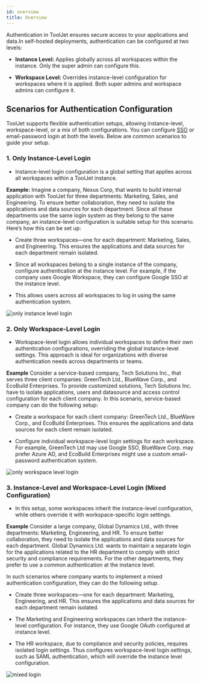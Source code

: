 ```yaml
---
id: overview
title: Overview
---
```


Authentication in ToolJet ensures secure access to your applications and data.In self-hosted deployments, authentication can be configured at two levels:

*   **Instance Level:** Applies globally across all workspaces within the instance. Only the super admin can configure this.
    
*   **Workspace Level:** Overrides instance-level configuration for workspaces where it is applied. Both super admins and workspace admins can configure it.
    

Scenarios for Authentication Configuration
------------------------------------------

ToolJet supports flexible authentication setups, allowing instance-level, workspace-level, or a mix of both configurations. You can configure [SSO](/docs/user-management/sso/overview) or email-password login at both the levels. Below are common scenarios to guide your setup.

### 1\. Only Instance-Level Login

*   Instance-level login configuration is a global setting that applies across all workspaces within a ToolJet instance.
    

**Example:** Imagine a company, Nexus Corp, that wants to build internal application with ToolJet for three departments: Marketing, Sales, and Engineering. To ensure better collaboration, they need to isolate the applications and data sources for each department. Since all these departments use the same login system as they belong to the same company, an instance-level configuration is suitable setup for this scenario. Here’s how this can be set up:

*   Create three workspaces—one for each department: Marketing, Sales, and Engineering. This ensures the applications and data sources for each department remain isolated.
    
*   Since all workspaces belong to a single instance of the company, configure authentication at the instance level. For example, if the company uses Google Workspace, they can configure Google SSO at the instance level.
    
*   This allows users across all workspaces to log in using the same authentication system.


<div style={{textAlign: 'center'}}>
    <img style={{ border:'0', marginBottom:'15px', borderRadius:'5px', boxShadow: '0px 1px 3px rgba(0, 0, 0, 0.2)' }} className="screenshot-full" src="/img/user-management/authentication/selfhosted/scene-1.png" alt="only instance level login" />
</div>


    

### 2\. Only Workspace-Level Login

*   Workspace-level login allows individual workspaces to define their own authentication configurations, overriding the global instance-level settings. This approach is ideal for organizations with diverse authentication needs across departments or teams.
    

**Example** Consider a service-based company, Tech Solutions Inc., that serves three client companies: GreenTech Ltd., BlueWave Corp., and EcoBuild Enterprises. To provide customized solutions, Tech Solutions Inc. have to isolate applications, users and datasource and access control configuration for each client company. In this scenario, service-based company can do the following setup:

*   Create a workspace for each client company: GreenTech Ltd., BlueWave Corp., and EcoBuild Enterprises. This ensures the applications and data sources for each client remain isolated.
    
*   Configure individual workspace-level login settings for each workspace. For example, GreenTech Ltd may use Google SSO, BlueWave Corp. may prefer Azure AD, and EcoBuild Enterprises might use a custom email-password authentication system.

<div style={{textAlign: 'center'}}>
    <img style={{ border:'0', marginBottom:'15px', borderRadius:'5px', boxShadow: '0px 1px 3px rgba(0, 0, 0, 0.2)' }} className="screenshot-full" src="/img/user-management/authentication/selfhosted/scene-2.png" alt="only workspace level login" />
</div>

### 3\. Instance-Level and Workspace-Level Login (Mixed Configuration)

*   In this setup, some workspaces inherit the instance-level configuration, while others override it with workspace-specific login settings.
    

**Example** Consider a large company, Global Dynamics Ltd., with three departments: Marketing, Engineering, and HR. To ensure better collaboration, they need to isolate the applications and data sources for each department. Global Dynamics Ltd. wants to maintain a separate login for the applications related to the HR department to comply with strict security and compliance requirements. For the other departments, they prefer to use a common authentication at the instance level.

In such scenarios where company wants to implement a mixed authentication configuration, they can do the following setup.

*   Create three workspaces—one for each department: Marketing, Engineering, and HR. This ensures the applications and data sources for each department remain isolated.
    
*   The Marketing and Engineering workspaces can inherit the instance-level configuration. For instance, they use Google OAuth configured at instance level.
    
*   The HR workspace, due to compliance and security policies, requires isolated login settings. Thus configures workspace-level login settings, such as SAML authentication, which will override the instance level configuration.

<div style={{textAlign: 'center'}}>
    <img style={{ border:'0', marginBottom:'15px', borderRadius:'5px', boxShadow: '0px 1px 3px rgba(0, 0, 0, 0.2)' }} className="screenshot-full" src="/img/user-management/authentication/selfhosted/scene-3.png" alt="mixed login" />
</div>